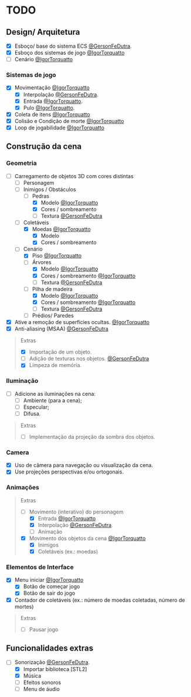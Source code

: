 # TODO

## Design/ Arquitetura
- [x] Esboço/ base do sistema ECS [@GersonFeDutra](https://github.com/GersonFeDutra).
- [x] Esboço dos sistemas de jogo [@IgorTorquatto](https://github.com/IgorTorquatto)
- [ ] Cenário [@IgorTorquatto](https://github.com/IgorTorquatto) 

### Sistemas de jogo

- [x] Movimentação [@IgorTorquatto](https://github.com/IgorTorquatto)
  - [x] Interpolação [@GersonFeDutra](https://github.com/GersonFeDutra).
  - [x] Entrada [@IgorTorquatto](https://github.com/IgorTorquatto).
  - [x] Pulo [@IgorTorquatto](https://github.com/IgorTorquatto).
- [x] Coleta de itens [@IgorTorquatto](https://github.com/IgorTorquatto)
- [x] Colisão e Condição de morte [@IgorTorquatto](https://github.com/IgorTorquatto)
- [x] Loop de jogabilidade [@IgorTorquatto](https://github.com/IgorTorquatto)

## Construção da cena

### Geometria
- [ ] Carregamento de objetos 3D com cores distintas
  - [ ] Personagem
  - [ ] Inimigos / Obstáculos
    - [ ] Pedras
      - [x] Modelo [@IgorTorquatto](https://github.com/IgorTorquatto)
      - [x] Cores / sombreamento
      - [ ] Textura [@GersonFeDutra](https://github.com/GersonFeDutra)
  - [ ] Coletáveis
    - [x] Moedas [@IgorTorquatto](https://github.com/IgorTorquatto)
      - [x] Modelo
      - [x] Cores / sombreamento
  - [ ] Cenário
    - [x] Piso [@IgorTorquatto](https://github.com/IgorTorquatto)
    - [ ] Árvores
      - [x] Modelo [@IgorTorquatto](https://github.com/IgorTorquatto)
      - [x] Cores / sombreamento [@IgorTorquatto](https://github.com/IgorTorquatto)
      - [ ] Textura [@GersonFeDutra](https://github.com/GersonFeDutra)
    - [ ] Pilha de madeira
      - [x] Modelo [@IgorTorquatto](https://github.com/IgorTorquatto)
      - [x] Cores / sombreamento [@IgorTorquatto](https://github.com/IgorTorquatto)
      - [ ] Textura [@GersonFeDutra](https://github.com/GersonFeDutra)
    - [ ] Prédios/ Paredes
- [x] Ative a remoção de superfícies ocultas. [@IgorTorquatto](https://github.com/IgorTorquatto)
- [x] Anti-aliasing (MSAA) [@GersonFeDutra](https://github.com/GersonFeDutra)

> Extras
> - [x] Importação de um objeto.
> - [ ] Adição de texturas nos objetos. [@GersonFeDutra](https://github.com/GersonFeDutra)
> - [x] Limpeza de memória.

### Iluminação

- [ ] Adicione as iluminações na cena:
  - [ ] Ambiente (para a cena);
  - [ ] Especular;
  - [ ] Difusa.

> Extras
> - [ ] Implementação da projeção da sombra dos objetos.

### Camera

- [x] Uso de câmera para navegação ou visualização da cena. 
- [x] Use projeções perspectivas e/ou ortogonais. 

### Animações

> Extras
> - [ ] Movimento (interativo) do personagem
>   - [x] Entrada [@IgorTorquatto](https://github.com/IgorTorquatto)
>   - [x] Interpolação [@GersonFeDutra](https://github.com/GersonFeDutra).
>   - [ ] Animação
> - [x] Movimento dos objetos da cena [@IgorTorquatto](https://github.com/IgorTorquatto)
>     - [x] Inimigos
>     - [x] Coletáveis (ex.: moedas)

### Elementos de Interface

- [x] Menu iniciar [@IgorTorquatto](https://github.com/IgorTorquatto)
  - [x] Botão de começar jogo
  - [x] Botão de sair do jogo
- [x] Contador de coletáveis (ex.: número de moedas coletadas, número de mortes)

> Extras
> - [ ] Pausar jogo

## Funcionalidades extras

- [ ] Sonorização [@GersonFeDutra](https://github.com/GersonFeDutra).
  - [x] Importar biblioteca [STL2]
  - [x] Música
  - [ ] Efeitos sonoros
  - [ ] Menu de áudio

<!-- - [x] Contador de fps / debug [@GersonFeDutra](https://github.com/GersonFeDutra). -->

